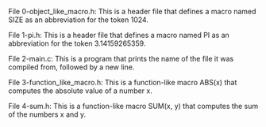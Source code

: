 File 0-object_like_macro.h: This is a header file that defines a macro named SIZE as an abbreviation for the token 1024.

File 1-pi.h: This is a header file that defines a macro named PI as an abbreviation for the token 3.14159265359.

File 2-main.c: This is a program that prints the name of the file it was compiled from, followed by a new line.

File 3-function_like_macro.h: This is a function-like macro ABS(x) that computes the absolute value of a number x.

File 4-sum.h: This is a function-like macro SUM(x, y) that computes the sum of the numbers x and y.
